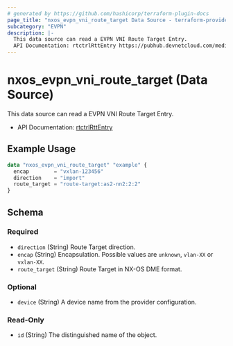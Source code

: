 ```yaml
---
# generated by https://github.com/hashicorp/terraform-plugin-docs
page_title: "nxos_evpn_vni_route_target Data Source - terraform-provider-nxos"
subcategory: "EVPN"
description: |-
  This data source can read a EVPN VNI Route Target Entry.
  API Documentation: rtctrlRttEntry https://pubhub.devnetcloud.com/media/dme-docs-10-2-2/docs/Routing%20and%20Forwarding/rtctrl:RttEntry/
---
```


# nxos_evpn_vni_route_target (Data Source)

This data source can read a EVPN VNI Route Target Entry.

- API Documentation: [rtctrlRttEntry](https://pubhub.devnetcloud.com/media/dme-docs-10-2-2/docs/Routing%20and%20Forwarding/rtctrl:RttEntry/)

## Example Usage

```terraform
data "nxos_evpn_vni_route_target" "example" {
  encap        = "vxlan-123456"
  direction    = "import"
  route_target = "route-target:as2-nn2:2:2"
}
```

<!-- schema generated by tfplugindocs -->
## Schema

### Required

- `direction` (String) Route Target direction.
- `encap` (String) Encapsulation. Possible values are `unknown`, `vlan-XX` or `vxlan-XX`.
- `route_target` (String) Route Target in NX-OS DME format.

### Optional

- `device` (String) A device name from the provider configuration.

### Read-Only

- `id` (String) The distinguished name of the object.


